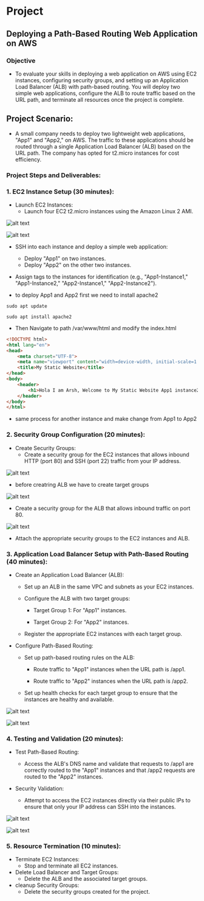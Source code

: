 # Project

## Deploying a Path-Based Routing Web Application on AWS

### Objective

* To evaluate your skills in deploying a web application on AWS using EC2 instances, configuring security groups, and setting up an Application Load Balancer (ALB) with path-based routing. You will deploy two simple web applications, configure the ALB to route traffic based on the URL path, and terminate all resources once the project is complete.

## Project Scenario:

* A small company needs to deploy two lightweight web applications, "App1" and "App2," on AWS. The traffic to these applications should be routed through a single Application Load Balancer (ALB) based on the URL path. The company has opted for t2.micro instances for cost efficiency.

### Project Steps and Deliverables:
### 1. EC2 Instance Setup (30 minutes):

* Launch EC2 Instances:
    - Launch four EC2 t2.micro instances using the Amazon Linux 2 AMI.

![alt text](<images/Screenshot from 2024-08-15 00-03-02.png>)

![alt text](<images/Screenshot from 2024-08-14 23-39-36.png>)

* SSH into each instance and deploy a simple web application:
    - Deploy "App1" on two instances.
    - Deploy "App2" on the other two instances.

* Assign tags to the instances for identification (e.g., "App1-Instance1," "App1-Instance2," "App2-Instance1," "App2-Instance2").

* to deploy App1 and App2 first we need to install apache2

```
sudo apt update
```

```
sudo apt install apache2
```

* Then Navigate to path /var/www/html and modify the index.html

```html
<!DOCTYPE html>
<html lang="en">
<head>
    <meta charset="UTF-8">
    <meta name="viewport" content="width=device-width, initial-scale=1.0">
    <title>My Static Website</title>
</head>
<body>
    <header>
        <h1>Hola I am Arsh, Welcome to My Static Website App1 instance2</h1>
    </header>
</body>
</html>
```

* same process for another instance and make change from App1 to App2

### 2. Security Group Configuration (20 minutes):

* Create Security Groups:
    - Create a security group for the EC2 instances that allows inbound HTTP (port 80) and SSH (port 22) traffic from your IP address.

![alt text](<images/Screenshot from 2024-08-14 23-48-35.png>)

* before creatring ALB we have to create target groups

![alt text](<images/Screenshot from 2024-08-14 23-50-18.png>)


* Create a security group for the ALB that allows inbound traffic on port 80.

![alt text](<images/Screenshot from 2024-08-14 23-51-34.png>)

* Attach the appropriate security groups to the EC2 instances and ALB.

### 3. Application Load Balancer Setup with Path-Based Routing (40 minutes):

* Create an Application Load Balancer (ALB):

    - Set up an ALB in the same VPC and subnets as your EC2 instances.

    - Configure the ALB with two target groups:

        - Target Group 1: For "App1" instances.

        - Target Group 2: For "App2" instances.

    - Register the appropriate EC2 instances with each target group.

* Configure Path-Based Routing:

    - Set up path-based routing rules on the ALB:

        - Route traffic to "App1" instances when the URL path is /app1.

        - Route traffic to "App2" instances when the URL path is /app2.

    - Set up health checks for each target group to ensure that the instances are healthy and available.

![alt text](<images/Screenshot from 2024-08-14 23-54-25.png>)

![alt text](<images/Screenshot from 2024-08-14 23-56-15.png>)

### 4. Testing and Validation (20 minutes):

* Test Path-Based Routing:
    - Access the ALB's DNS name and validate that requests to /app1 are correctly routed to the "App1" instances and that /app2 requests are routed to the "App2" instances.

* Security Validation:
    - Attempt to access the EC2 instances directly via their public IPs to ensure that only your IP address can SSH into the instances.

![alt text](<images/Screenshot from 2024-08-14 17-36-43.png>)

![alt text](<images/Screenshot from 2024-08-14 17-36-55.png>)

### 5. Resource Termination (10 minutes):

* Terminate EC2 Instances:
    - Stop and terminate all EC2 instances.
* Delete Load Balancer and Target Groups:
    - Delete the ALB and the associated target groups.
* cleanup Security Groups:
    - Delete the security groups created for the project.



[def]: <images/Screenshot from 2024-08-15 00-03-02.png>